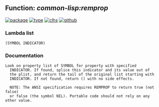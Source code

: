 ## Function: ***common-lisp:remprop***
[![package](https://img.shields.io/badge/Package-COMMON--LISP-5f9ea0.svg?style=social&colorA=999999)](../) [![type](https://img.shields.io/badge/Type-Function-5f9ea0.svg?style=social&colorA=999999)](../#function) [![clhs](https://img.shields.io/badge/CLHS-REMPROP-5f9ea0.svg?style=social&colorA=999999)](http://www.lispworks.com/documentation/HyperSpec/Body/f_rempro.htm) [![github](https://img.shields.io/badge/GitHub-View_the_source-5f9ea0.svg?style=social&colorA=999999&logo=github)](https://github.com/sbcl/sbcl/blob/master/src/code/symbol.lisp/) 
### Lambda list
```
(SYMBOL INDICATOR)
```
### Documentation
```
Look on property list of SYMBOL for property with specified
  INDICATOR. If found, splice this indicator and its value out of
  the plist, and return the tail of the original list starting with
  INDICATOR. If not found, return () with no side effects.

  NOTE: The ANSI specification requires REMPROP to return true (not false)
  or false (the symbol NIL). Portable code should not rely on any other value.
```
